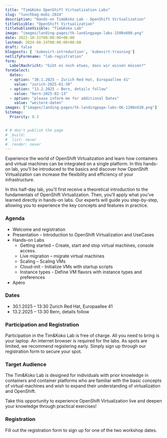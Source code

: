 ```yaml
---
title: "Tim&Koko OpenShift Virtualization Labs"
slug: "lunchbag-mobi-2024"
description: "Hands-on Tim&Koko Lab - OpenShift Virtualization"
titleVisible: "OpenShift Virtualization"
titleSublineVisible: "Tim&Koko Lab"
image: "images/landing-pages/tk-landingpage-labs-1500x600.png"
date: 2022-10-31T00:00:00+00:00
lastmod: 2024-08-24T00:00:00+00:00
draft: false
blogposts: [ 'kubevirt-introduction', 'kubevirt-training']
netlifyFormname: "lab-registration"
form:
  LabelNachricht: "Gibt es noch etwas, dass wir wissen müssen?"
formSelect:
  dates:
  - option: "30.1.2025 – Zurich Red Hat, Europaallee 41"
    value: "zurich-2025-01-30"
  - option: "13.2.2025 – Bern, details follow"
    value: "bern-2025-02-13"
  - option: "please inform me for additional Dates"
    value: "weitere-daten"
images: ["images/landing-pages/tk-landingpage-labs-OG-1200x630.png"]
Sitemap:
  Priority: 0.3


# # don't publish the page
# _build:
#  list: never
#  render: never
---
```



Experience the world of OpenShift Virtualization and learn how containers and virtual machines can be integrated on a single platform. In this hands-on lab, you'll be introduced to the basics and discover how OpenShift Virtualization can increase the flexibility and efficiency of your infrastructure.

In this half-day lab, you'll first receive a theoretical introduction to the fundamentals of OpenShift Virtualization. Then, you’ll apply what you've learned directly in hands-on labs. Our experts will guide you step-by-step, allowing you to experience the key concepts and features in practice.

### Agenda

* Welcome and registration
* Presentation – Introduction to OpenShift Virtualization and UseCases
* Hands-on Labs
  * Getting started – Create, start and stop virtual machines, console access.
  * Live migration – migrate virtual machines
  * Scaling – Scaling VMs
  * Cloud-init - Initialize VMs with startup scripts
  * Instance types - Define VM flavors with instance types and preferences
* Apéro

### Dates

* 30.1.2025 – 13:30 Zurich Red Hat, Europaallee 41
* 13.2.2025 – 13:30 Bern, details follow

### Participation and Registration

Participation in the Tim&Koko Lab is free of charge. All you need to bring is your laptop. An internet browser is required for the labs. As spots are limited, we recommend registering early. Simply sign up through our registration form to secure your spot.

### Target Audience

The Tim&Koko Lab is designed for individuals with prior knowledge in containers and container platforms who are familiar with the basic concepts of virtual machines and wish to expand their understanding of virtualization and OpenShift.

Take this opportunity to experience OpenShift Virtualization live and deepen your knowledge through practical exercises!

### Registration

Fill out the registration form to sign up for one of the two workshop dates.
